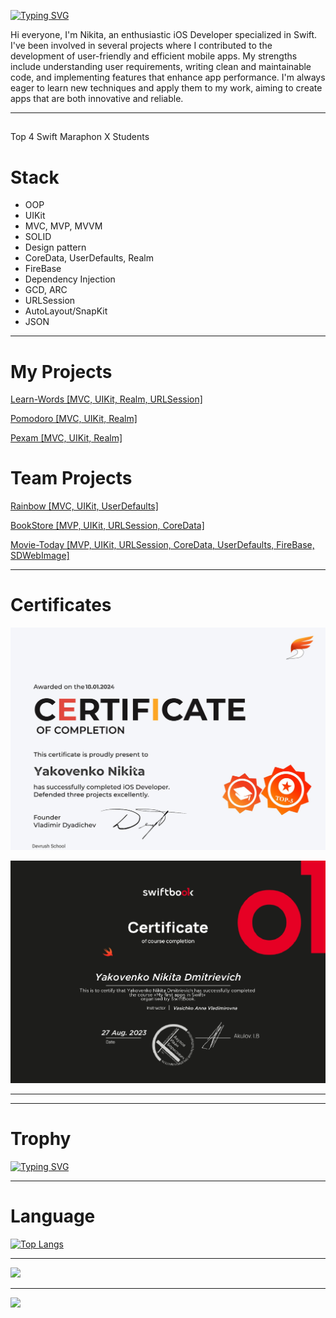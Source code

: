 [![Typing SVG](http://readme-typing-svg.herokuapp.com?font=Fira+Code&weight=500&size=30&pause=1000&color=F7A87D&center=true&random=false&width=435&lines=Hello%2C+I'm+Nikita)](https://git.io/typing-svg)


Hi everyone, I'm Nikita, an enthusiastic iOS Developer specialized in Swift. I've been involved in several projects where I contributed to the development of user-friendly and efficient mobile apps. My strengths include understanding user requirements, writing clean and maintainable code, and implementing features that enhance app performance. I'm always eager to learn new techniques and apply them to my work, aiming to create apps that are both innovative and reliable.

****

##
Top 4 Swift Maraphon Х Students
 
 # Stack
 -   OOP
 -   UIKit
 -   MVC, MVP, MVVM
 -   SOLID
 -   Design pattern
 -   CoreData, UserDefaults, Realm
 -   FireBase
 -   Dependency Injection
 -   GCD, ARC
 -   URLSession
 -   AutoLayout/SnapKit
 -   JSON

****
# My Projects

[Learn-Words \[MVC, UIKit, Realm, URLSession\]](https://github.com/Nikita06122002/LearnWords-Nikita/)

[Pomodoro \[MVC, UIKit, Realm\]](https://github.com/Nikita06122002/Pomodoro)

[Pexam \[MVC, UIKit, Realm\]](https://github.com/Nikita06122002/Pexam)

# Team Projects

[Rainbow \[MVC, UIKit, UserDefaults\]](https://github.com/Nikita06122002/Rainbow)

[BookStore \[MVP, UIKit, URLSession, CoreData\]](https://github.com/Nikita06122002/BookStore)

[Movie-Today \[MVP, UIKit, URLSession, CoreData, UserDefaults, FireBase, SDWebImage\]](https://github.com/Nikita06122002/Movie-Today)

****
# Certificates

![SWIFT MARAPHON X](https://github.com/Nikita06122002/Nikita06122002/blob/main/IMG_2352.jpeg)

![SwiftBook](https://github.com/Nikita06122002/Nikita06122002/blob/main/Свифтбук1EN_page-0001.jpg)

****

****
# **Trophy**

[![Typing SVG](https://github-profile-trophy.vercel.app/?username=Nikita06122002)](https://github.com/ryo-ma/github-profile-tripgy)

****
# Language

[![Top Langs](https://github-readme-stats.vercel.app/api/top-langs/?username=Nikita06122002)](https://github.com/Nikita06122002/github-readme-stats)

****

![](https://github-profile-summary-cards.vercel.app/api/cards/profile-details?username=Nikita06122002&theme=solarized_dark)

****

![](https://github-profile-summary-cards.vercel.app/api/cards/stats?username=Nikita06122002&theme=solarized_dark)
